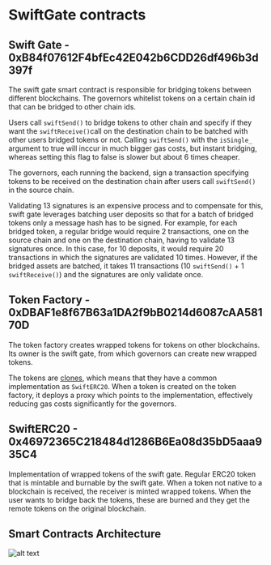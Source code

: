 # SwiftGate contracts

## Swift Gate - 0xB84f07612F4bfEc42E042b6CDD26df496b3d397f

The swift gate smart contract is responsible for bridging tokens between different blockchains. The governors whitelist tokens on a certain chain id that can be bridged to other chain ids. 

Users call `swiftSend()` to bridge tokens to other chain and specify if they want the `swiftReceive()`call on the destination chain to be batched with other users bridged tokens or not. Calling `swiftSend()` with the `isSingle_` argument to true will inccur in much bigger gas costs, but instant bridging, whereas setting this flag to false is slower but about 6 times cheaper.

The governors, each running the backend, sign a transaction specifying tokens to be received on the destination chain after users call `swiftSend()` in the source chain.

Validating 13 signatures is an expensive process and to compensate for this, swift gate leverages batching user deposits so that for a batch of bridged tokens only a message hash has to be signed. For example, for each bridged token, a regular bridge would require 2 transactions, one on the source chain and one on the destination chain, having to validate 13 signatures once. In this case, for 10 deposits, it would require 20 transactions in which the signatures are validated 10 times. However, if the bridged assets are batched, it takes 11 transactions (10 `swiftSend()` + 1 `swiftReceive()`) and the signatures are only validate once.

## Token Factory - 0xDBAF1e8f67B63a1DA2f9bB0214d6087cAA58170D

The token factory creates wrapped tokens for tokens on other blockchains. Its owner is the swift gate, from which governors can create new wrapped tokens. 

The tokens are [clones](https://docs.openzeppelin.com/contracts/4.x/api/proxy#Clones), which means that they have a common implementation as `SwiftERC20`. When a token is created on the token factory, it deploys a proxy which points to the implementation, effectively reducing gas costs significantly for the governors.

## SwiftERC20 - 0x46972365C218484d1286B6Ea08d35bD5aaa935C4

Implementation of wrapped tokens of the swift gate. Regular ERC20 token that is mintable and burnable by the swift gate. When a token not native to a blockchain is received, the receiver is minted wrapped tokens. When the user wants to bridge back the tokens, these are burned and they get the remote tokens on the original blockchain.

## Smart Contracts Architecture

![alt text](https://github.com/0x73696d616f/swift-gate-contracts/blob/master/swift-gate-contracts-architecture.svg)

